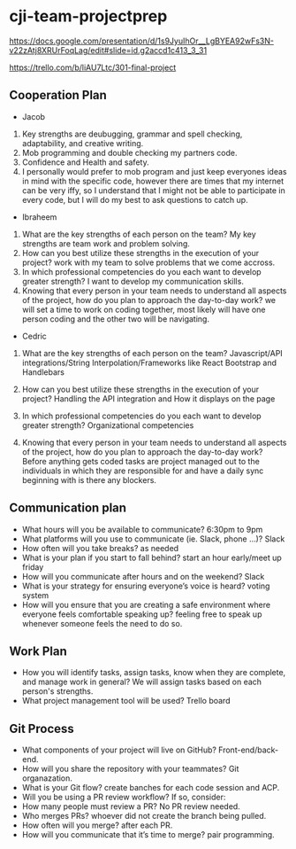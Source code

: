 # cji-team-projectprep

https://docs.google.com/presentation/d/1s9JyuIhOr__LgBYEA92wFs3N-v22zAtj8XRUrFoqLag/edit#slide=id.g2accd1c413_3_31

https://trello.com/b/liAU7Ltc/301-final-project

## Cooperation Plan

* Jacob

1. Key strengths are deubugging, grammar and spell checking, adaptability, and creative writing.
2. Mob programming and double checking my partners code.
3. Confidence and Health and safety.
4. I personally would prefer to mob program and just keep everyones ideas in mind with the specific code, however there are times that my internet can be very iffy, so I understand that I might not be able to participate in every code, but I will do my best to ask questions to catch up.

* Ibraheem

1. What are the key strengths of each person on the team? My key strengths are team work and problem solving.
2. How can you best utilize these strengths in the execution of your project? work with my team to solve problems that we come accross.
3. In which professional competencies do you each want to develop greater strength? I want to develop my communication skills.
4. Knowing that every person in your team needs to understand all aspects of the project, how do you plan to approach the day-to-day work? we will set a time to work on coding together, most likely will have one person coding and the other two will be navigating.

* Cedric

1. What are the key strengths of each person on the team?
Javascript/API integrations/String Interpolation/Frameworks like React Bootstrap and Handlebars

2. How can you best utilize these strengths in the execution of your project?
Handling the API integration and How it displays on the page

3. In which professional competencies do you each want to develop greater strength?
Organizational competencies

4. Knowing that every person in your team needs to understand all aspects of the project, how do you plan to approach the day-to-day work?
Before anything gets coded tasks are project managed out to the individuals in which they are responsible for and have a daily sync beginning with is there any blockers.

## Communication plan

* What hours will you be available to communicate? 6:30pm to 9pm
* What platforms will you use to communicate (ie. Slack, phone …)? Slack
* How often will you take breaks? as needed
* What is your plan if you start to fall behind? start an hour early/meet up friday
* How will you communicate after hours and on the weekend? Slack
* What is your strategy for ensuring everyone’s voice is heard? voting system
* How will you ensure that you are creating a safe environment where everyone feels comfortable speaking up? feeling free to speak up whenever someone feels the need to do so.

## Work Plan

* How you will identify tasks, assign tasks, know when they are complete, and manage work in general? We will assign tasks based on each person's strengths.
* What project management tool will be used? Trello board

## Git Process

* What components of your project will live on GitHub? Front-end/back-end.
* How will you share the repository with your teammates? Git organazation.
* What is your Git flow? create banches for each code session and ACP.
* Will you be using a PR review workflow? If so, consider:
* How many people must review a PR? No PR review needed.
* Who merges PRs? whoever did not create the branch being pulled.
* How often will you merge? after each PR.
* How will you communicate that it’s time to merge? pair programming.
